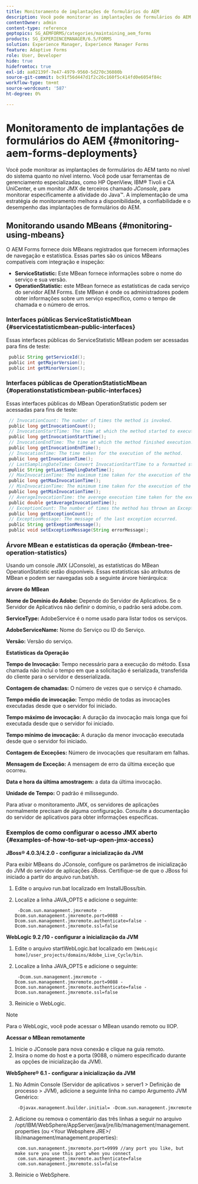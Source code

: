 ```yaml
---
title: Monitoramento de implantações de formulários do AEM
description: Você pode monitorar as implantações de formulários do AEM tanto no nível do sistema quanto no nível interno. Saiba mais sobre o monitoramento de implantações de formulários do AEM neste documento.
contentOwner: admin
content-type: reference
geptopics: SG_AEMFORMS/categories/maintaining_aem_forms
products: SG_EXPERIENCEMANAGER/6.5/FORMS
solution: Experience Manager, Experience Manager Forms
feature: Adaptive Forms
role: User, Developer
hide: true
hidefromtoc: true
exl-id: aa02139f-7e47-4979-9560-5d270c36080b
source-git-commit: bc91f56d447d1f2c26c160f5c414fd0e6054f84c
workflow-type: tm+mt
source-wordcount: '587'
ht-degree: 0%

---
```


# Monitoramento de implantações de formulários do AEM {#monitoring-aem-forms-deployments}

Você pode monitorar as implantações de formulários do AEM tanto no nível do sistema quanto no nível interno. Você pode usar ferramentas de gerenciamento especializadas, como HP OpenView, IBM® Tivoli e CA UniCenter, e um monitor JMX de terceiros chamado *JConsole*, para monitorar especificamente a atividade do Java™. A implementação de uma estratégia de monitoramento melhora a disponibilidade, a confiabilidade e o desempenho das implantações de formulários do AEM.

<!-- For more information about monitoring AEM forms deployments, see [A technical guide for monitoring AEM forms deployments](https://www.adobe.com/devnet/livecycle/pdfs/lc_monitoring_wp_ue.pdf). This URL is 404. No suitable replacement URL was found after a search. Do not make this link live if it is dead! -->

## Monitorando usando MBeans {#monitoring-using-mbeans}

O AEM Forms fornece dois MBeans registrados que fornecem informações de navegação e estatística. Essas partes são os únicos MBeans compatíveis com integração e inspeção:

* **ServiceStatistic:** Este MBean fornece informações sobre o nome do serviço e sua versão.
* **OperationStatistic:** este MBean fornece as estatísticas de cada serviço do servidor AEM Forms. Este MBean é onde os administradores podem obter informações sobre um serviço específico, como o tempo de chamada e o número de erros.

### Interfaces públicas ServiceStatisticMbean {#servicestatisticmbean-public-interfaces}

Essas interfaces públicas do ServiceStatistic MBean podem ser acessadas para fins de teste:

```java
 public String getServiceId();
 public int getMajorVersion();
 public int getMinorVersion();
```

### Interfaces públicas de OperationStatisticMbean {#operationstatisticmbean-public-interfaces}

Essas interfaces públicas do MBean OperationStatistic podem ser acessadas para fins de teste:

```java
 // InvocationCount: The number of times the method is invoked.
 public long getInvocationCount();
 // InvocationStartTime: The time at which the method started to execute.
 public long getInvocationStartTime();
 // InvocationEndTime: The time at which the method finished execution.
 public long getInvocationEndTime();
 // InvocationTime: The time taken for the execution of the method.
 public long getInvocationTime();
 // LastSamplingDateTime: Convert InvocationStartTime to a formatted string
 public String getLastSamplingDateTime();
 // MaxInvocationTime: The maximum time taken for the execution of the method.
 public long getMaxInvocationTime();
 // MinInvocationTime: The minimum time taken for the execution of the method.
 public long getMinInvocationTime();
 // AverageInvocationTime: the averege execution time taken for the execution of the method.
 public double getAverageInvocationTime();
 // ExceptionCount: The number of times the method has thrown an Exception.
 public long getExceptionCount();
 // ExceptionMessage: The message of the last exception occurred.
 public String getExeptionMessage();
 public void setExceptionMessage(String errorMessage);
```

### Árvore MBean e estatísticas da operação {#mbean-tree-operation-statistics}

Usando um console JMX (JConsole), as estatísticas do MBean OperationStatistic estão disponíveis. Essas estatísticas são atributos de MBean e podem ser navegadas sob a seguinte árvore hierárquica:

**árvore do MBean**

**Nome de Domínio do Adobe:** Depende do Servidor de Aplicativos. Se o Servidor de Aplicativos não definir o domínio, o padrão será adobe.com.

**ServiceType:** AdobeService é o nome usado para listar todos os serviços.

**AdobeServiceName:** Nome do Serviço ou ID do Serviço.

**Versão:** Versão do serviço.

**Estatísticas da Operação**

**Tempo de Invocação:** Tempo necessário para a execução do método. Essa chamada não inclui o tempo em que a solicitação é serializada, transferida do cliente para o servidor e desserializada.

**Contagem de chamadas:** O número de vezes que o serviço é chamado.

**Tempo médio de invocação:** Tempo médio de todas as invocações executadas desde que o servidor foi iniciado.

**Tempo máximo de invocação:** A duração da invocação mais longa que foi executada desde que o servidor foi iniciado.

**Tempo mínimo de invocação:** A duração da menor invocação executada desde que o servidor foi iniciado.

**Contagem de Exceções:** Número de invocações que resultaram em falhas.

**Mensagem de Exceção:** A mensagem de erro da última exceção que ocorreu.

**Data e hora da última amostragem:** a data da última invocação.

**Unidade de Tempo:** O padrão é milissegundo.

Para ativar o monitoramento JMX, os servidores de aplicações normalmente precisam de alguma configuração. Consulte a documentação do servidor de aplicativos para obter informações específicas.

### Exemplos de como configurar o acesso JMX aberto {#examples-of-how-to-set-up-open-jmx-access}

**JBoss® 4.0.3/4.2.0 - configurar a inicialização da JVM**

Para exibir MBeans do JConsole, configure os parâmetros de inicialização do JVM do servidor de aplicações JBoss. Certifique-se de que o JBoss foi iniciado a partir do arquivo run.bat/sh.

1. Edite o arquivo run.bat localizado em InstallJBoss/bin.
1. Localize a linha JAVA_OPTS e adicione o seguinte:

   ```shell
    -Dcom.sun.management.jmxremote -Dcom.sun.management.jmxremote.port=9088 -Dcom.sun.management.jmxremote.authenticate=false -Dcom.sun.management.jmxremote.ssl=false
   ```

**WebLogic 9.2 /10 - configurar a inicialização da JVM**

1. Edite o arquivo startWebLogic.bat localizado em `[WebLogic home]/user_projects/domains/Adobe_Live_Cycle/bin`.
1. Localize a linha JAVA_OPTS e adicione o seguinte:

   ```shell
    -Dcom.sun.management.jmxremote -Dcom.sun.management.jmxremote.port=9088 -Dcom.sun.management.jmxremote.authenticate=false -Dcom.sun.management.jmxremote.ssl=false
   ```

1. Reinicie o WebLogic.

>[!NOTE]
>
>Para o WebLogic, você pode acessar o MBean usando remoto ou IIOP.

**Acessar o MBean remotamente**

1. Inicie o JConsole para nova conexão e clique na guia remoto.
1. Insira o nome do host e a porta (9088, o número especificado durante as opções de inicialização da JVM).

**WebSphere® 6.1 - configurar a inicialização da JVM**

1. No Admin Console (Servidor de aplicativos > server1 > Definição de processo > JVM), adicione a seguinte linha no campo Argumento JVM Genérico:

   ```shell
    -Djavax.management.builder.initial= -Dcom.sun.management.jmxremote
   ```

1. Adicione ou remova o comentário das três linhas a seguir no arquivo /opt/IBM/WebSphere/AppServer/java/jre/lib/management/management.properties (ou &lt;Your Websphere JRE>/ lib/management/management.properties):

   ```shell
    com.sun.management.jmxremote.port=9999 //any port you like, but make sure you use this port when you connect
    com.sun.management.jmxremote.authenticate=false
    com.sun.management.jmxremote.ssl=false
   ```

1. Reinicie o WebSphere.
